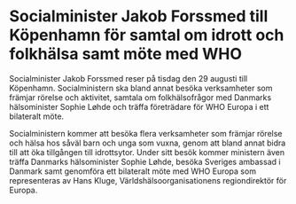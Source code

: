 # Socialminister Jakob Forssmed till Köpenhamn för samtal om idrott och folkhälsa samt möte med WHO

Socialminister Jakob Forssmed reser på tisdag den 29 augusti till Köpenhamn. Socialministern ska bland annat besöka verksamheter som främjar rörelse och aktivitet, samtala om folkhälsofrågor med Danmarks hälsominister Sophie Løhde och träffa företrädare för WHO Europa i ett bilateralt möte.

Socialministern kommer att besöka flera verksamheter som främjar rörelse och hälsa hos såväl barn och unga som vuxna, genom att bland annat bidra till att öka tillgången till idrottsytor. Under sitt besök kommer ministern även träffa Danmarks hälsominister Sophie Løhde, besöka Sveriges ambassad i Danmark samt genomföra ett bilateralt möte med WHO Europa som representeras av Hans Kluge, Världshälsoorganisationens regiondirektör för Europa.
